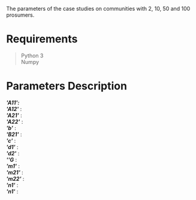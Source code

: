 

The parameters of the case studies on communities with 2, 10, 50 and 100 prosumers.
# Requirements
>Python 3  
>Numpy  
# Parameters Description
_**'A11':**_  
_**'A12'**_ :  
_**'A21'**_ :  
_**'A22'**_ :  
_**'b'**_ :  
_**'B21'**_ :  
_**'c'**_ :  
_**'d1'**_ :  
_**'d2'**_ :  
_**''G**_ :  
_**'m1'**_ :   
_**'m21'**_ :  
_**'m22'**_ :  
_**'n1'**_ :  
_**'n1'**_ :  
